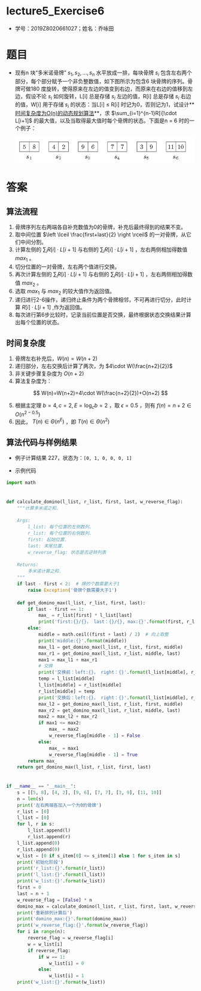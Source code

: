 # lecture5_Exercise6

- 学号：2019Z8020661027；姓名：乔咏田

# 题目

- 现有n 块“多米诺骨牌” $s_1,s_2,…,s_n$ 水平放成一排，每块骨牌 $s_i$ 包含左右两个部分，每个部分赋予一个非负整数值，如下图所示为包含6 块骨牌的序列。骨牌可做180 度旋转，使得原来在左边的值变到右边，而原来在右边的值移到左边，假设不论 $s_i$ 如何旋转，L[i] 总是存储 $s_i$ 左边的值，R[i] 总是存储 $s_i$ 右边的值，W[i] 用于存储 $s_i$ 的状态：当L[i] $\le$ R[i] 时记为0，否则记为1，试设计**<u>时间复杂度为O(n)的动态规划算法</u>**，求 $\sum_{i=1}^{n-1}R[i]\cdot L[i+1]$ 的最大值，以及当取得最大值时每个骨牌的状态。下面是n = 6 时的一个例子：

  ![image-20191203232938105](img/image-20191203232938105.png)

# 答案

## 算法流程

1. 骨牌序列左右两端各自补充数值为0的骨牌，补充后最终得到的结果不变。
2. 取中间位置 $\left \lceil \frac{first+last}{2} \right \rceil$ 的一对骨牌，从它们中间分割。
3. 计算左侧的 $\sum_i R[i]\cdot L[i+1]$ 与右侧的 $\sum_i R[i]\cdot L[i+1]$ ，左右两侧相加得数值 $max_1$ 。
4. 切分位置的一对骨牌，左右两个值进行交换。
5. 再次计算左侧的 $\sum_i R[i]\cdot L[i+1]$ 与右侧的 $\sum_i R[i]\cdot L[i+1]$ ，左右两侧相加得数值 $max_2$ 。
6. 选取 $max_1$ 与 $max_2$ 的较大值作为返回值。
7. 递归进行2-6操作，递归终止条件为两个骨牌相邻，不可再进行切分，此时计算 $R[i]\cdot L[i+1]$ ,作为返回值。
8. 每次进行第6步比较时，记录当前位置是否交换，最终根据状态交换结果计算出每个位置的状态。

## 时间复杂度

1. 骨牌左右补充后，$W(n)=W(n+2)$
2. 递归部分，左右交换后计算了两次，为 $4\cdot W(\frac{n+2}{2})$
3. 非关键步骤复杂度为 $O(n+2)$
4. 算法复杂度为：

$$
W(n)=W(n+2)=4\cdot W(\frac{n+2}{2})+O(n+2)
$$

5. 根据主定理 $b=4,c=2,E=\log_{c}b=2$ ，取 $\epsilon =0.5$ ，则有 $f(n)=n+2\in O(n^{2-0.5})$ 
6. 因此， $T(n)\in \Theta (n^{E})$ ，即  $T(n)\in \Theta (n^{2})$

## 算法代码与样例结果

- 例子计算结果 227，状态为：`[0, 1, 0, 0, 0, 1]`

- 示例代码

~~~python
import math


def calculate_domino(l_list, r_list, first, last, w_reverse_flag):
    """计算多米诺之和.

    Args:
        l_list: 每个位置的左侧数列.
        r_list: 每个位置的右侧数列.
        first: 起始位置.
        last: 末尾位置.
        w_reverse_flag: 状态是否逆转列表

    Returns:
        多米诺计算之和.
    """
    if last - first < 2:  # 牌的个数需要大于1
        raise Exception('骨牌个数需要大于1')

    def get_domino_max(l_list, r_list, first, last):
        if last - first == 1:
            max_ = r_list[first] * l_list[last]
            print('first:{}/{}， last：{}/{}, max:{}'.format(first, r_list[first], last, l_list[last], max_))
        else:
            middle = math.ceil((first + last) / 2)  # 向上取整
            print('middle:{}'.format(middle))
            max_l1 = get_domino_max(l_list, r_list, first, middle)
            max_r1 = get_domino_max(l_list, r_list, middle, last)
            max1 = max_l1 + max_r1
            # 交换
            print('交换前：left:{}， right：{}'.format(l_list[middle], r_list[middle]))
            temp = l_list[middle]
            l_list[middle] = r_list[middle]
            r_list[middle] = temp
            print('交换后：left:{}， right：{}'.format(l_list[middle], r_list[middle]))
            max_l2 = get_domino_max(l_list, r_list, first, middle)
            max_r2 = get_domino_max(l_list, r_list, middle, last)
            max2 = max_l2 + max_r2
            if max1 <= max2:
                max_ = max2
                w_reverse_flag[middle - 1] = False
            else:
                max_ = max1
                w_reverse_flag[middle - 1] = True
        return max_
    return get_domino_max(l_list, r_list, first, last)


if __name__ == "__main__":
    s = [[5, 8], [4, 2], [9, 6], [7, 7], [3, 9], [11, 10]]
    n = len(s)
    print('左右两端各加入一个为0的骨牌')
    r_list = [0]
    l_list = [0]
    for l, r in s:
        l_list.append(l)
        r_list.append(r)
    l_list.append(0)
    r_list.append(0)
    w_list = [0 if s_item[0] <= s_item[1] else 1 for s_item in s]
    print('初始化阶段')
    print('r_list:{}'.format(r_list))
    print('l_list:{}'.format(l_list))
    print('w_list:{}'.format(w_list))
    first = 0
    last = n + 1
    w_reverse_flag = [False] * n
    domino_max = calculate_domino(l_list, r_list, first, last, w_reverse_flag)
    print('重新排列计算后')
    print('domino_max:{}'.format(domino_max))
    print('w_reverse_flag:{}'.format(w_reverse_flag))
    for i in range(n):
        reverse_flag = w_reverse_flag[i]
        w = w_list[i]
        if reverse_flag:
            if w == 1:
                w_list[i] = 0
            else:
                w_list[i] = 1
    print('w_list:{}'.format(w_list))
~~~

